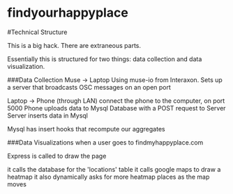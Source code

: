findyourhappyplace
==================
#Technical Structure

This is a big hack. There are extraneous parts.

Essentially this is structured for two things: data collection and data visualization.

###Data Collection
Muse -> Laptop
Using muse-io from Interaxon. Sets up a server that broadcasts OSC messages on an open port

Laptop -> Phone (through LAN)
connect the phone to the computer, on port 5000
Phone uploads data to Mysql Database with a POST request to Server
Server inserts data in Mysql

Mysql has insert hooks that recompute our aggregates


###Data Visualizations
when a user goes to findmyhappyplace.com

Express is called to draw the page

it calls the database for the 'locations' table
it calls google maps to draw a heatmap
it also dynamically asks for more heatmap places as the map moves
